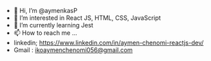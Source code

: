 - 👋 Hi, I’m @aymenkasP
- 👀 I’m interested in React JS, HTML, CSS, JavaScript
- 🌱 I’m currently learning Jest
- 📫 How to reach me ...
-   linkedin;   https://www.linkedin.com/in/aymen-chenomi-reactjs-dev/
-   Gmail : ikoaymenchenomi056@gmail.com

